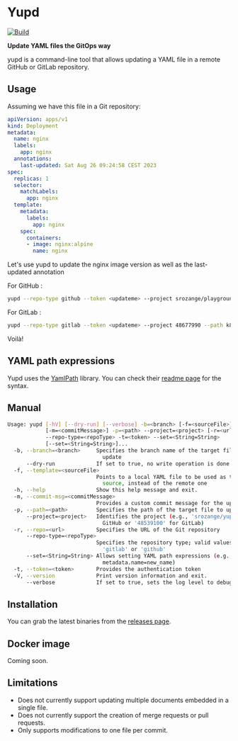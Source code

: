 # Yupd
[![Build](https://github.com/srozange/yupd/actions/workflows/maven.yml/badge.svg)](https://github.com/srozange/yupd/actions/workflows/maven.yml)

**Update YAML files the GitOps way**

yupd is a command-line tool that allows updating a YAML file in a remote GitHub or GitLab repository.

## Usage

Assuming we have this file in a Git repository:

```yaml
apiVersion: apps/v1
kind: Deployment
metadata:
  name: nginx
  labels:
    app: nginx
  annotations:
    last-updated: Sat Aug 26 09:24:58 CEST 2023
spec:
  replicas: 1
  selector:
    matchLabels:
      app: nginx
  template:
    metadata:
      labels:
        app: nginx
    spec:
      containers:
      - image: nginx:alpine
        name: nginx
```

Let's use yupd to update the nginx image version as well as the last-updated annotation

For GitHub :

```bash
yupd --repo-type github --token <updateme> --project srozange/playground --path k8s/deployment.yml --branch yupd-it --set *.containers[0].image=nginx:newversion --set metadata.annotations.last-updated="$(date)"
```

For GitLab :

```bash
yupd --repo-type gitlab --token <updateme> --project 48677990 --path k8s/deployment.yml --branch yupd-it --set *.containers[0].image=nginx:newversion --set metadata.annotations.last-updated="$(date)"
```

Voilà!

## YAML path expressions

Yupd uses the [YamlPath](https://github.com/yaml-path/YamlPath) library.
You can check their [readme page](https://github.com/yaml-path/YamlPath) for the syntax.

## Manual
```bash
Usage: yupd [-hV] [--dry-run] [--verbose] -b=<branch> [-f=<sourceFile>]
            [-m=<commitMessage>] -p=<path> --project=<project> [-r=<url>]
            --repo-type=<repoType> -t=<token> --set=<String=String>
            [--set=<String=String>]...
  -b, --branch=<branch>     Specifies the branch name of the target file to
                              update
      --dry-run             If set to true, no write operation is done
  -f, --template=<sourceFile>
                            Points to a local YAML file to be used as the
                              source, instead of the remote one
  -h, --help                Show this help message and exit.
  -m, --commit-msg=<commitMessage>
                            Provides a custom commit message for the update
  -p, --path=<path>         Specifies the path of the target file to update
      --project=<project>   Identifies the project (e.g., 'srozange/yupd' for
                              GitHub or '48539100' for GitLab)
  -r, --repo=<url>          Specifies the URL of the Git repository
      --repo-type=<repoType>
                            Specifies the repository type; valid values:
                              'gitlab' or 'github'
      --set=<String=String> Allows setting YAML path expressions (e.g.,
                              metadata.name=new_name)
  -t, --token=<token>       Provides the authentication token
  -V, --version             Print version information and exit.
      --verbose             If set to true, sets the log level to debug
```

## Installation

You can grab the latest binaries from the [releases page](https://github.com/srozange/yupd/releases).

## Docker image

Coming soon.

## Limitations

- Does not currently support updating multiple documents embedded in a single file.
- Does not currently support the creation of merge requests or pull requests.
- Only supports modifications to one file per commit.